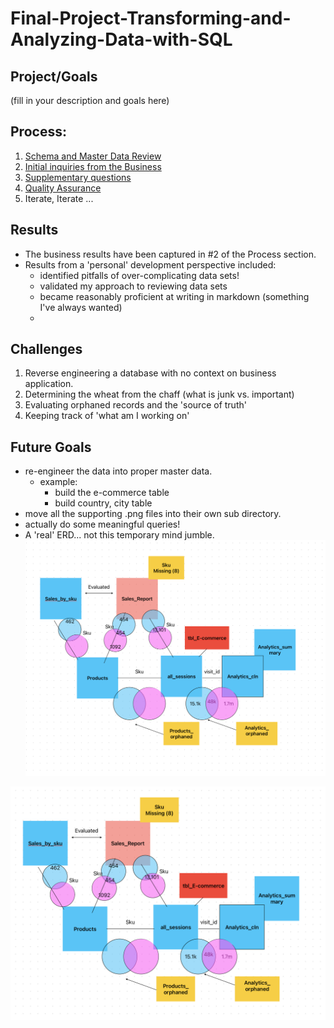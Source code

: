 # Final-Project-Transforming-and-Analyzing-Data-with-SQL

## Project/Goals
(fill in your description and goals here)

## Process:
1. [Schema and Master Data Review](https://github.com/j-lepard/LHL-SQL_Project/blob/8787467a2a8bf9ac972472815ad9b794971721ae/02.cleaning_data.md)
2. [Initial inquiries from the Business](https://github.com/j-lepard/LHL-SQL_Project/blob/8787467a2a8bf9ac972472815ad9b794971721ae/03.starting_with_questions.md)
3. [Supplementary questions](https://github.com/j-lepard/LHL-SQL_Project/blob/8787467a2a8bf9ac972472815ad9b794971721ae/04.starting_with_data.md)
4. [Quality Assurance](https://github.com/j-lepard/LHL-SQL_Project/blob/8787467a2a8bf9ac972472815ad9b794971721ae/05.QA.md)
5. Iterate, Iterate ...

## Results
- The business results have been captured in #2 of the Process section. 
- Results from a 'personal' development perspective included: 
  - identified pitfalls of over-complicating data sets!
  - validated my approach to reviewing data sets
  - became reasonably proficient at writing in markdown (something I've always wanted)
  - 
## Challenges 
1. Reverse engineering a database with no context on business application. 
2. Determining the wheat from the chaff (what is junk vs. important)
3. Evaluating orphaned records and the 'source of truth'
4. Keeping track of 'what am I working on'

## Future Goals
* re-engineer the data into proper master data. 
  * example: 
    * build the e-commerce table
    * build country, city table
* move all the supporting .png files into their own sub directory. 
* actually do some meaningful queries! 
* A 'real' ERD... not this temporary mind jumble. 
![img_40.png](images/img_40.png)

![ERD.png](images/ERD.png)